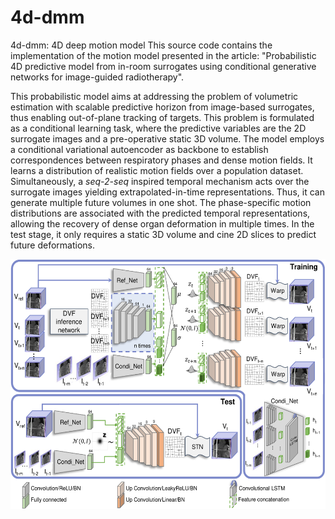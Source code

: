 # 4d-dmm
4d-dmm: 4D deep motion model
This source code contains the implementation of the motion model presented in the article: "Probabilistic 4D predictive model from in-room surrogates using conditional generative networks for image-guided radiotherapy". 

This probabilistic model aims at addressing the problem of volumetric estimation with scalable predictive horizon from image-based surrogates, thus enabling out-of-plane tracking of targets. This problem is formulated as a conditional learning task, where the predictive variables are the 2D surrogate images and a pre-operative static 3D volume. The model employs a conditional variational autoencoder as backbone to establish correspondences between respiratory phases and dense motion fields. It learns a distribution of realistic motion fields over a population dataset. Simultaneously, a *seq-2-seq* inspired temporal mechanism acts over the surrogate images yielding extrapolated-in-time representations. Thus, it can generate multiple future volumes in one shot. The phase-specific motion distributions are associated with the predicted temporal representations, allowing the recovery of dense organ deformation in multiple times. In the test stage, it only requires a static 3D volume and cine 2D slices to predict future deformations.

<img src="https://github.com/lisetvr/4d-dmm/blob/main/model_figure.png" width="550" height="400">
